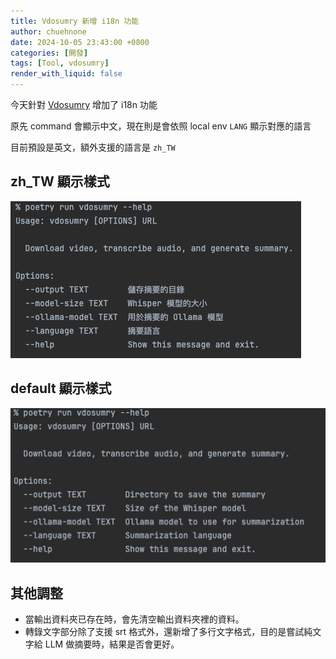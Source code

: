 ```yaml
---
title: Vdosumry 新增 i18n 功能
author: chuehnone
date: 2024-10-05 23:43:00 +0800
categories: [開發]
tags: [Tool, vdosumry]
render_with_liquid: false
---
```


今天針對 [Vdosumry](https://github.com/chuehnone/vdosumry) 增加了 i18n 功能

原先 command 會顯示中文，現在則是會依照 local env `LANG` 顯示對應的語言

目前預設是英文，額外支援的語言是 `zh_TW`

## zh_TW 顯示樣式

![](/assets/images/20241005/zh-tw.png)

## default 顯示樣式

![](/assets/images/20241005/default.png)

## 其他調整

- 當輸出資料夾已存在時，會先清空輸出資料夾裡的資料。
- 轉錄文字部分除了支援 srt 格式外，還新增了多行文字格式，目的是嘗試純文字給 LLM 做摘要時，結果是否會更好。

